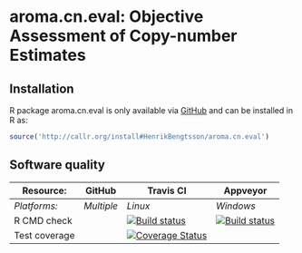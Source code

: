 # aroma.cn.eval: Objective Assessment of Copy-number Estimates


## Installation
R package aroma.cn.eval is only available via [GitHub](https://github.com/HenrikBengtsson/aroma.cn.eval) and can be installed in R as:
```r
source('http://callr.org/install#HenrikBengtsson/aroma.cn.eval')
```


## Software quality

| Resource:     | GitHub        | Travis CI        | Appveyor         |
| ------------- | ------------------- | ---------------- | ---------------- |
| _Platforms:_  | _Multiple_          | _Linux_          | _Windows_        |
| R CMD check   |  | <a href="https://travis-ci.org/HenrikBengtsson/aroma.cn.eval"><img src="https://travis-ci.org/HenrikBengtsson/aroma.cn.eval.svg" alt="Build status"></a>    | <a href="https://ci.appveyor.com/project/HenrikBengtsson/aroma-cn-eval"><img src="https://ci.appveyor.com/api/projects/status/github/HenrikBengtsson/aroma.cn.eval" alt="Build status"></a> |
| Test coverage |                     | <a href="https://coveralls.io/r/HenrikBengtsson/aroma.cn.eval"><img src="https://coveralls.io/repos/HenrikBengtsson/aroma.cn.eval/badge.png?branch=develop" alt="Coverage Status"/></a> |                  |
